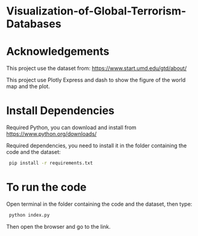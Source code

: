 # Visualization-of-Global-Terrorism-Databases

# Acknowledgements
This project use the dataset from: https://www.start.umd.edu/gtd/about/

This project use Plotly Express and dash to show the figure of the world map and the plot.

# Install Dependencies

Required Python, you can download and install from https://www.python.org/downloads/

Required dependencies, you need to install it in the folder containing the code and the dataset:
```bash
 pip install -r requirements.txt
```

# To run the code
Open terminal in the folder containing the code and the dataset, then type:
```bash
 python index.py
```
Then open the browser and go to the link.

